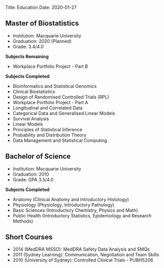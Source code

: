 Title: Education
Date: 2020-01-27


## Master of Biostatistics

- Institution: Macquarie University
- Graduation: 2020 (Planned)
- Grade: 3.4/4.0


**Subjects Remaining**


- Workplace Portfolio Project - Part B


**Subjects Completed**

- Bioinformatics and Statistical Genomics
- Clinical Biostatistics
- Design of Randomised Controlled Trials (RPL)
- Workplace Portfolio Project - Part A
- Longitudinal and Correlated Data
- Categorical Data and Generalised Linear Models
- Survival Analysis
- Linear Models
- Principles of Statistical Inference
- Probability and Distribution Theory
- Data Management and Statistical Computing


## Bachelor of Science

- Institution: Macquarie University
- Graduation: 2010
- Grade: GPA 3.5/4.0


**Subjects Completed**

- Anatomy (Clinical Anatomy and Introductory Histology)
- Physiology (Physiology, Introductory Pathology)
- Basic Sciences (Introductory Chemistry, Physics and Math)
- Public Health (Introductory Statistics, Epidemiology and Research Methods)


## Short Courses

- 2014 (MedDRA MSSO): MedDRA Safety Data Analysis and SMQs
- 2011 (Sydney Learning): Communication, Negotiation and Team Skills
- 2010 (University of Sydney): Controlled Clinical Trials - PUBH5206
